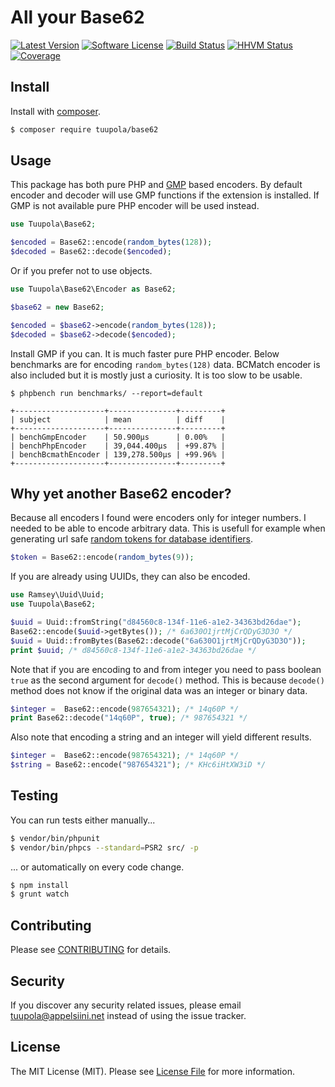 # All your Base62

[![Latest Version](https://img.shields.io/packagist/v/tuupola/base62.svg?style=flat-square)](https://packagist.org/packages/tuupola/base62)
[![Software License](https://img.shields.io/badge/license-MIT-brightgreen.svg?style=flat-square)](LICENSE.md)
[![Build Status](https://img.shields.io/travis/tuupola/base62/master.svg?style=flat-square)](https://travis-ci.org/tuupola/base62)
[![HHVM Status](https://img.shields.io/hhvm/tuupola/base62.svg?style=flat-square)](http://hhvm.h4cc.de/package/tuupola/base62)
[![Coverage](http://img.shields.io/codecov/c/github/tuupola/base62.svg?style=flat-square)](https://codecov.io/github/tuupola/base62)

## Install

Install with [composer](https://getcomposer.org/).

``` bash
$ composer require tuupola/base62
```

## Usage

This package has both pure PHP and [GMP](http://php.net/manual/en/ref.gmp.php) based encoders. By default encoder and decoder will use GMP functions if the extension is installed. If GMP is not available pure PHP encoder will be used instead.

``` php
use Tuupola\Base62;

$encoded = Base62::encode(random_bytes(128));
$decoded = Base62::decode($encoded);
```

Or if you prefer not to use objects.

``` php
use Tuupola\Base62\Encoder as Base62;

$base62 = new Base62;

$encoded = $base62->encode(random_bytes(128));
$decoded = $base62->decode($encoded);
```

Install GMP if you can. It is much faster pure PHP encoder. Below benchmarks are for encoding `random_bytes(128)` data. BCMatch encoder is also included but it is mostly just a curiosity. It is too slow to be usable.

```
$ phpbench run benchmarks/ --report=default

+--------------------+---------------+---------+
| subject            | mean          | diff    |
+--------------------+---------------+---------+
| benchGmpEncoder    | 50.900μs      | 0.00%   |
| benchPhpEncoder    | 39,044.400μs  | +99.87% |
| benchBcmathEncoder | 139,278.500μs | +99.96% |
+--------------------+---------------+---------+
```

## Why yet another Base62 encoder?

Because all encoders I found were encoders only for integer numbers. I needed to be able to encode arbitrary data. This is usefull for example when generating url safe [random tokens for database identifiers](https://paragonie.com/blog/2015/09/comprehensive-guide-url-parameter-encryption-in-php).

``` php
$token = Base62::encode(random_bytes(9));
```

If you are already using UUIDs, they can also be encoded.

``` php
use Ramsey\Uuid\Uuid;
use Tuupola\Base62;

$uuid = Uuid::fromString("d84560c8-134f-11e6-a1e2-34363bd26dae");
Base62::encode($uuid->getBytes()); /* 6a630O1jrtMjCrQDyG3D3O */
$uuid = Uuid::fromBytes(Base62::decode("6a630O1jrtMjCrQDyG3D3O"));
print $uuid; /* d84560c8-134f-11e6-a1e2-34363bd26dae */
```

Note that if you are encoding to and from integer you need to pass boolean `true` as the second argument for `decode()` method. This is because `decode()` method does not know if the original data was an integer or binary data.

``` php
$integer =  Base62::encode(987654321); /* 14q60P */
print Base62::decode("14q60P", true); /* 987654321 */
```

Also note that encoding a string and an integer will yield different results.

``` php
$integer =  Base62::encode(987654321); /* 14q60P */
$string = Base62::encode("987654321"); /* KHc6iHtXW3iD */
```

## Testing

You can run tests either manually...

``` bash
$ vendor/bin/phpunit
$ vendor/bin/phpcs --standard=PSR2 src/ -p
```

... or automatically on every code change.

``` bash
$ npm install
$ grunt watch
```

## Contributing

Please see [CONTRIBUTING](CONTRIBUTING.md) for details.

## Security

If you discover any security related issues, please email tuupola@appelsiini.net instead of using the issue tracker.

## License

The MIT License (MIT). Please see [License File](LICENSE.md) for more information.
